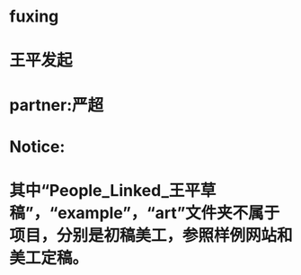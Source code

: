 fuxing
======

王平发起
======

partner:严超
======

Notice:
======
其中“People_Linked_王平草稿”，“example”，“art”文件夹不属于项目，分别是初稿美工，参照样例网站和美工定稿。
======
